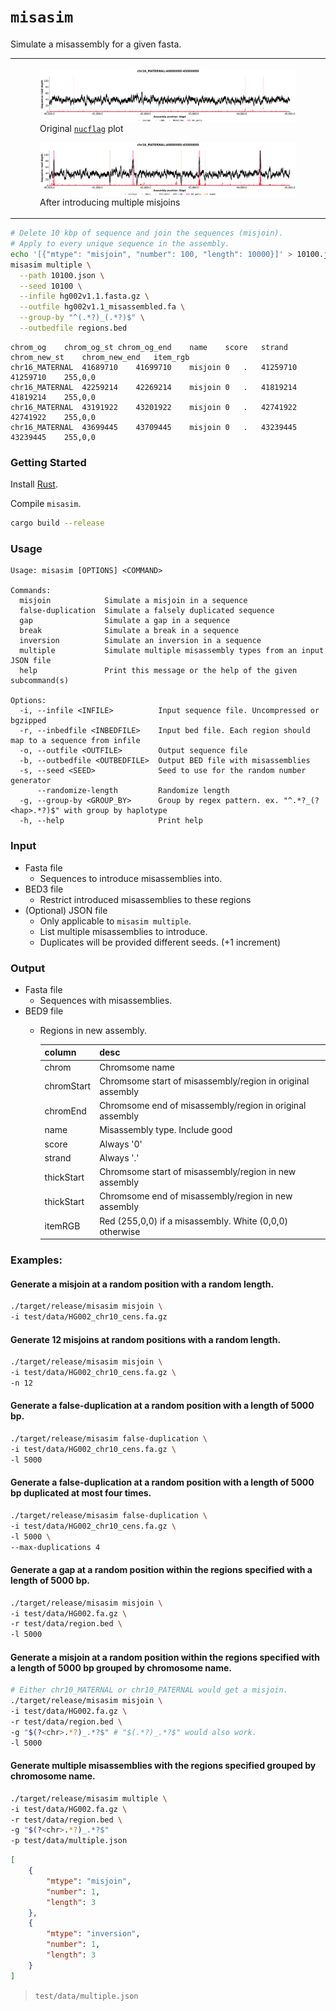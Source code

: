 # `misasim`
Simulate a misassembly for a given fasta.

<table>
  <tr>
    <td>
      <figure float="left">
        <img align="middle" src="docs/imgs/chr16_MATERNAL_40000000-45000000_original.png" width="100%">
        <figcaption>Original <a href="https://github.com/logsdon-lab/NucFlag"><code>nucflag</code></a> plot</figcaption>
      </figure>
      <figure float="left">
        <img align="middle" src="docs/imgs/chr16_MATERNAL_40000000-45000000.png" width="100%">
        <figcaption>After introducing multiple misjoins</figcaption>
      </figure>
    </td>
  </tr>
</table>

```bash
# Delete 10 kbp of sequence and join the sequences (misjoin).
# Apply to every unique sequence in the assembly.
echo '[{"mtype": "misjoin", "number": 100, "length": 10000}]' > 10100.json
misasim multiple \
  --path 10100.json \
  --seed 10100 \
  --infile hg002v1.1.fasta.gz \
  --outfile hg002v1.1_misassembled.fa \
  --group-by "^(.*?)_(.*?)$" \
  --outbedfile regions.bed
```

```
chrom_og	chrom_og_st	chrom_og_end	name	score	strand	chrom_new_st	chrom_new_end	item_rgb
chr16_MATERNAL	41689710	41699710	misjoin	0	.	41259710	41259710	255,0,0
chr16_MATERNAL	42259214	42269214	misjoin	0	.	41819214	41819214	255,0,0
chr16_MATERNAL	43191922	43201922	misjoin	0	.	42741922	42741922	255,0,0
chr16_MATERNAL	43699445	43709445	misjoin	0	.	43239445	43239445	255,0,0
```

### Getting Started
Install [Rust](https://www.rust-lang.org/tools/install).

Compile `misasim`.
```bash
cargo build --release
```

### Usage
```
Usage: misasim [OPTIONS] <COMMAND>

Commands:
  misjoin            Simulate a misjoin in a sequence
  false-duplication  Simulate a falsely duplicated sequence
  gap                Simulate a gap in a sequence
  break              Simulate a break in a sequence
  inversion          Simulate an inversion in a sequence
  multiple           Simulate multiple misassembly types from an input JSON file
  help               Print this message or the help of the given subcommand(s)

Options:
  -i, --infile <INFILE>          Input sequence file. Uncompressed or bgzipped
  -r, --inbedfile <INBEDFILE>    Input bed file. Each region should map to a sequence from infile
  -o, --outfile <OUTFILE>        Output sequence file
  -b, --outbedfile <OUTBEDFILE>  Output BED file with misassemblies
  -s, --seed <SEED>              Seed to use for the random number generator
      --randomize-length         Randomize length
  -g, --group-by <GROUP_BY>      Group by regex pattern. ex. "^.*?_(?<hap>.*?)$" with group by haplotype
  -h, --help                     Print help
```

### Input
* Fasta file
  * Sequences to introduce misassemblies into.
* BED3 file
  * Restrict introduced misassemblies to these regions
* (Optional) JSON file
  * Only applicable to `misasim multiple`.
  * List multiple misassemblies to introduce.
  * Duplicates will be provided different seeds. (+1 increment)

### Output
* Fasta file
  * Sequences with misassemblies.
* BED9 file
  * Regions in new assembly.

    |column|desc|
    |-|-|
    |chrom|Chromsome name|
    |chromStart|Chromsome start of misassembly/region in original assembly|
    |chromEnd|Chromsome end of misassembly/region in original assembly|
    |name|Misassembly type. Include good|
    |score|Always '0'|
    |strand|Always '.'|
    |thickStart|Chromsome start of misassembly/region in new assembly|
    |thickStart|Chromsome end of misassembly/region in new assembly|
    |itemRGB|Red (255,0,0) if a misassembly. White (0,0,0) otherwise|

### Examples:

#### Generate a misjoin at a random position with a random length.
```bash
./target/release/misasim misjoin \
-i test/data/HG002_chr10_cens.fa.gz
```

#### Generate 12 misjoins at random positions with a random length.
```bash
./target/release/misasim misjoin \
-i test/data/HG002_chr10_cens.fa.gz \
-n 12
```

#### Generate a false-duplication at a random position with a length of 5000 bp.
```bash
./target/release/misasim false-duplication \
-i test/data/HG002_chr10_cens.fa.gz \
-l 5000
```

#### Generate a false-duplication at a random position with a length of 5000 bp duplicated at most four times.
```bash
./target/release/misasim false-duplication \
-i test/data/HG002_chr10_cens.fa.gz \
-l 5000 \
--max-duplications 4
```

#### Generate a gap at a random position within the regions specified with a length of 5000 bp.
```bash
./target/release/misasim misjoin \
-i test/data/HG002.fa.gz \
-r test/data/region.bed \
-l 5000
```

#### Generate a misjoin at a random position within the regions specified with a length of 5000 bp grouped by chromosome name.
```bash
# Either chr10_MATERNAL or chr10_PATERNAL would get a misjoin.
./target/release/misasim misjoin \
-i test/data/HG002.fa.gz \
-r test/data/region.bed \
-g "$(?<chr>.*?)_.*?$" # "$(.*?)_.*?$" would also work.
-l 5000
```

#### Generate multiple misassemblies with the regions specified grouped by chromosome name.
```bash
./target/release/misasim multiple \
-i test/data/HG002.fa.gz \
-r test/data/region.bed \
-g "$(?<chr>.*?)_.*?$"
-p test/data/multiple.json
```

```json
[
    {
        "mtype": "misjoin",
        "number": 1,
        "length": 3
    },
    {
        "mtype": "inversion",
        "number": 1,
        "length": 3
    }
]
```
> `test/data/multiple.json`

